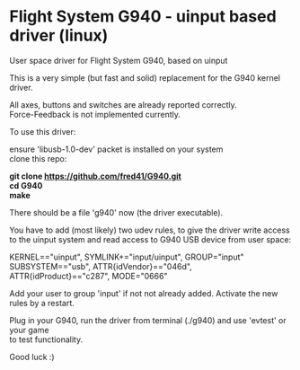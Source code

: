 # Flight System G940 - uinput based driver (linux)  
  
User space driver for Flight System G940, based on uinput  
  
This is a very simple (but fast and solid) replacement for the G940 kernel driver.  
  
All axes, buttons and switches are already reported correctly.  
Force-Feedback is not implemented currently.  
  
To use this driver:    
  
ensure 'libusb-1.0-dev' packet is installed on your system  
clone this repo:   
    
**git clone https://github.com/fred41/G940.git    
cd G940    
make**    
  
There should be a file 'g940' now (the driver executable).  
  
You have to add (most likely) two udev rules, to give the driver write access  
to the uinput system and read access to G940 USB device from user space:  
  
KERNEL=="uinput", SYMLINK+="input/uinput", GROUP="input"   
SUBSYSTEM=="usb", ATTR{idVendor}=="046d", ATTR{idProduct}=="c287", MODE="0666"  
  
Add your user to group 'input' if not not already added. Activate the new rules by a restart.  
  
Plug in your G940, run the driver from terminal (./g940) and use 'evtest' or your game   
to test functionality.  
  
Good luck :)  
